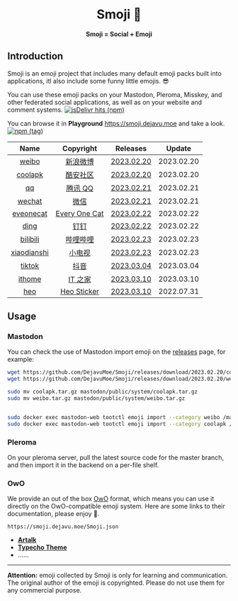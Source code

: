 <div align=center>
<h1>
Smoji 🫣
</div>

<div align=center>
<strong>Smoji = Social + Emoji</strong>
</div>

## Introduction

Smoji is an emoji project that includes many default emoji packs built into applications, itl also include some funny little emojis. 😎

You can use these emoji packs on your Mastodon,  Pleroma,  Misskey, and other federated social applications, as well as on your website and comment systems. [![jsDelivr hits (npm)](https://img.shields.io/jsdelivr/npm/hw/dejavu-smoji?color=%23f97c49&label=jsDelivr)](https://www.jsdelivr.com/package/npm/dejavu-smoji)

You can browse it in **Playground** https://smoji.dejavu.moe and take a look. [![npm (tag)](https://img.shields.io/npm/v/dejavu-smoji/latest?color=fc7b14&label=latest)](https://www.npmjs.com/package/dejavu-smoji)

|            Name             |                      Copyright                      |                           Releases                           |   Update   |
| :-------------------------: | :-------------------------------------------------: | :----------------------------------------------------------: | :--------: |
|       [weibo](/weibo)       |           [新浪微博](https://weibo.com/)            | [2023.02.20](https://github.com/DejavuMoe/Smoji/releases/tag/2023.02.20) | 2023.02.20 |
|     [coolapk](/coolapk)     |         [酷安社区](https://www.coolapk.com)         | [2023.02.20](https://github.com/DejavuMoe/Smoji/releases/tag/2023.02.20) | 2023.02.20 |
|          [qq](/qq)          |            [腾讯 QQ](https://im.qq.com/)            | [2023.02.21](https://github.com/DejavuMoe/Smoji/releases/tag/2023.02.21) | 2023.02.21 |
|      [wechat](/wechat)      |           [微信](https://weixin.qq.com/)            | [2023.02.21](https://github.com/DejavuMoe/Smoji/releases/tag/2023.02.21) | 2023.02.21 |
|   [eveonecat](/eveonecat)   |        [Every One Cat](http://motions.cat/)         | [2023.02.22](https://github.com/DejavuMoe/Smoji/releases/tag/2023.02.22) | 2023.02.22 |
|        [ding](/ding)        |          [钉钉](https://www.dingtalk.com/)          | [2023.02.22](https://github.com/DejavuMoe/Smoji/releases/tag/2023.02.22) | 2023.02.22 |
|    [bilibili](/bilibili)    |        [哔哩哔哩](https://www.bilibili.com/)        | [2023.02.23](https://github.com/DejavuMoe/Smoji/releases/tag/2023.02.23) | 2023.02.23 |
| [xiaodianshi](/xiaodianshi) |         [小电视](https://www.bilibili.com/)         | [2023.02.23](https://github.com/DejavuMoe/Smoji/releases/tag/2023.02.23) | 2023.02.23 |
|      [tiktok](/tiktok)      |           [抖音](https://www.douyin.com/)           | [2023.03.04](https://github.com/DejavuMoe/Smoji/releases/tag/2023.03.04) | 2023.03.04 |
|      [ithome](/ithome)      |         [IT 之家](https://www.ithome.com/)          | [2023.03.10](https://github.com/DejavuMoe/Smoji/releases/tag/2023.03.10) | 2023.03.10 |
|         [heo](/heo)         | [Heo Sticker](https://github.com/zhheo/Sticker-Heo) | [2023.03.10](https://github.com/DejavuMoe/Smoji/releases/tag/2023.03.10) | 2022.07.31 |

## Usage

### Mastodon

You can check the use of Mastodon import emoji on the [releases](https://github.com/DejavuMoe/Smoji/releases) page, for example:

```bash
wget https://github.com/DejavuMoe/Smoji/releases/download/2023.02.20/coolapk.tar.gz
wget https://github.com/DejavuMoe/Smoji/releases/download/2023.02.20/weibo.tar.gz

sudo mv coolapk.tar.gz mastodon/public/system/coolapk.tar.gz
sudo mv weibo.tar.gz mastodon/public/system/weibo.tar.gz


sudo docker exec mastodon-web tootctl emoji import --category weibo /mastodon/public/system/weibo.tar.gz
sudo docker exec mastodon-web tootctl emoji import --category coolapk /mastodon/public/system/coolapk.tar.gz
```

### Pleroma

On your pleroma server, pull the latest source code for the master branch, and then import it in the backend on a per-file shelf.

### OwO

We provide an out of the box [OwO](https://github.com/DIYgod/OwO) format, which means you can use it directly on the OwO-compatible emoji system. Here are some links to their documentation, please enjoy 🤤.

```
https://smoji.dejavu.moe/Smoji.json
```

- **[Artalk](https://artalk.js.org/guide/frontend/emoticons.html#owo-格式)**
- **[Typecho Theme](https://www.google.com.hk/search?q=Typecho+OwO%E8%A1%A8%E6%83%85&pws=0&gl=us)**
- ……

---

**Attention:** emoji collected by Smoji is only for learning and communication. The original author of the emoji is copyrighted. Please do not use them for any commercial purpose.
